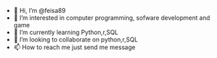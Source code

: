 - 👋 Hi, I’m @feisa89
- 👀 I’m interested in computer programming, sofware development and game 
- 🌱 I’m currently learning Python,r,SQL
- 💞️ I’m looking to collaborate on python,r,SQL
- 📫 How to reach me just send me message

<!---
feisa89/feisa89 is a ✨ special ✨ repository because its `README.md` (this file) appears on your GitHub profile.
You can click the Preview link to take a look at your changes.
--->
